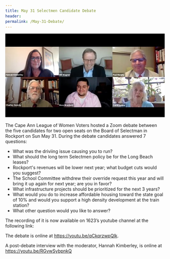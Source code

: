 ```yaml
---
title: May 31 Selectmen Candidate Debate
header:
permalink: /May-31-Debate/
---
```


<img src="/assets/images/Debate.png" width="800" />

The Cape Ann League of Women Voters hosted a Zoom debate between the five candidates for two open seats on the Board of Selectman 
in Rockport on Sun May 31. During the debate candidates answered 7 questions:

* What was the driviing issue causing you to run?
* What should the long term Selectmen policy be for the Long Beach leases?
* Rockport's revenues will be lower next year; what budget cuts would you suggest?
* The School Committee withdrew their override request this year and will bring it up again for next year; are you in favor?
* What infrastructure projects should be prioritized for the next 3 years?
* What would you do to increase affordable housing toward the state goal of 10% and would you support a high density development at the train station?
* What other question would you like to answer?

The recording of it is now available on 1623’s youtube channel at the following link:
 
The debate is online at https://youtu.be/qCkqrzwpQlk.
 

 
A post-debate interview with the moderator, Hannah Kimberley, is online at https://youtu.be/RGvwSybpnkQ
